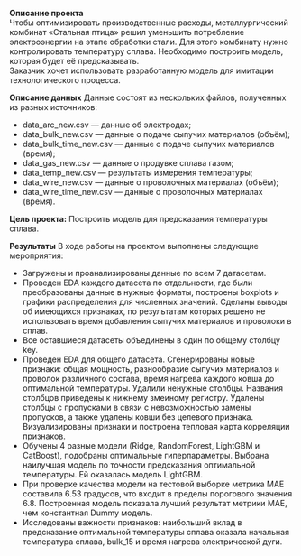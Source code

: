 **Описание проекта** <br>
Чтобы оптимизировать производственные расходы, металлургический комбинат «Стальная птица» решил уменьшить потребление электроэнергии на этапе обработки стали. Для этого комбинату нужно контролировать температуру сплава. Необходимо построить модель, которая будет её предсказывать. <br>
Заказчик хочет использовать разработанную модель для имитации технологического процесса. 

**Описание данных**
Данные состоят из нескольких файлов, полученных из разных источников:
- data_arc_new.csv — данные об электродах;
- data_bulk_new.csv — данные о подаче сыпучих материалов (объём);
- data_bulk_time_new.csv — данные о подаче сыпучих материалов (время);
- data_gas_new.csv — данные о продувке сплава газом;
- data_temp_new.csv — результаты измерения температуры;
- data_wire_new.csv — данные о проволочных материалах (объём);
- data_wire_time_new.csv — данные о проволочных материалах (время).

**Цель проекта:** Построить модель для предсказания температуры сплава.

**Результаты**
В ходе работы на проектом выполнены следующие мероприятия:
- Загружены и проанализированы данные по всем 7 датасетам.
- Проведен EDA каждого датасета по отдельности, где были преобразованы данные в нужные форматы, построены boxplots и графики распределения для численных значений. Сделаны выводы об имеющихся признаках, по результатам которых решено не использовать время добавления сыпучих материалов и проволоки в сплав. 
- Все оставшиеся датасеты объединены в один по общему столбцу key.
- Проведен EDA для общего датасета. Сгенерированы новые признаки: общая мощность, разнообразие сыпучих материалов и проволок различного состава, время нагрева каждого ковша до оптимальной температуры. Удалили ненужные столбцы. Названия столбцов приведены к нижнему змеиному регистру. Удалены столбцы с пропусками в связи с невозможностью замены пропусков, а также удалены ковши без целевого признака. Визуализированы признаки и построена тепловая карта корреляции признаков.
- Обучены 4 разные модели (Ridge, RandomForest, LightGBM и CatBoost), подобраны оптимальные гиперпараметры. Выбрана наилучшая модель по точности предсказания оптимальной температуры. Ей оказалась модель LightGBM.
- При проверке качества модели на тестовой выборке метрика MAE составила 6.53 градусов, что входит в пределы порогового значения 6.8. Построенная модель показала лучший результат метрики MAE, чем константная Dummy модель.
- Исследованы важности признаков: наибольший вклад в предсказание оптимальной температуры сплава оказала начальная температура сплава, bulk_15 и время нагрева электрической дуги. 
